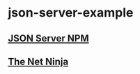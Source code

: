 ﻿# json-server-example
 
 ## [JSON Server NPM](https://www.npmjs.com/package/json-server)
 ## [The Net Ninja](https://youtu.be/mAqYJF-yxO8)
 

